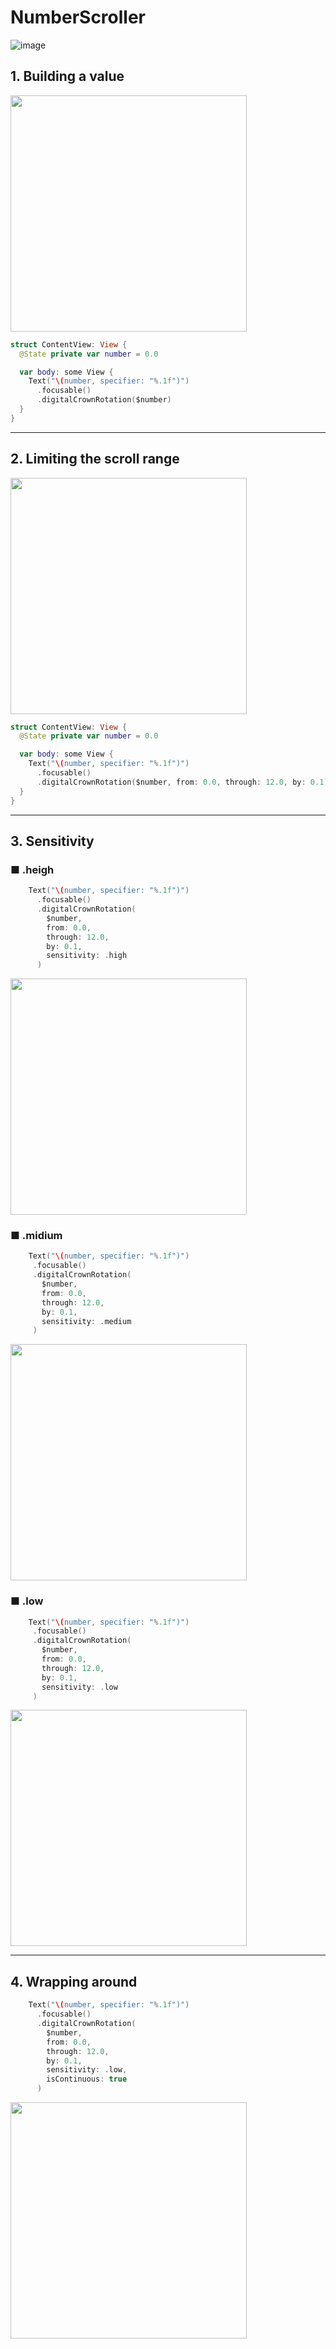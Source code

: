 # NumberScroller

![image](https://user-images.githubusercontent.com/47273077/185727237-e35a4bb4-9ad8-4773-a2b2-f5a82527325c.png)

## 1. Building a value

<img width="378" src="https://user-images.githubusercontent.com/47273077/185727266-feb451fa-2bc8-44b9-b389-c02d98357eda.gif">

```swift
struct ContentView: View {
  @State private var number = 0.0

  var body: some View {
    Text("\(number, specifier: "%.1f")")
      .focusable()
      .digitalCrownRotation($number)
  }
}
```


---------
## 2. Limiting the scroll range

<img width="378" src="https://user-images.githubusercontent.com/47273077/185727403-594cf244-41e5-4e2c-b240-2db1d92fde14.gif">

```swift
struct ContentView: View {
  @State private var number = 0.0

  var body: some View {
    Text("\(number, specifier: "%.1f")")
      .focusable()
      .digitalCrownRotation($number, from: 0.0, through: 12.0, by: 0.1)
  }
}
```


---------
## 3. Sensitivity

### ■ .heigh
```swift
    Text("\(number, specifier: "%.1f")")
      .focusable()
      .digitalCrownRotation(
        $number,
        from: 0.0,
        through: 12.0,
        by: 0.1,
        sensitivity: .high
      )
 ```
 
 <img width="378" src="https://user-images.githubusercontent.com/47273077/185727543-c9481cdc-48bb-48c5-9292-d006c52cf4d6.gif">
 
 ### ■ .midium 
 ```swift
     Text("\(number, specifier: "%.1f")")
      .focusable()
      .digitalCrownRotation(
        $number,
        from: 0.0,
        through: 12.0,
        by: 0.1,
        sensitivity: .medium
      )
  ```

<img width="378" src="https://user-images.githubusercontent.com/47273077/185727596-8f496d53-cb6c-4624-97f3-4f09f606528b.gif">


 ### ■ .low 
 ```swift
     Text("\(number, specifier: "%.1f")")
      .focusable()
      .digitalCrownRotation(
        $number,
        from: 0.0,
        through: 12.0,
        by: 0.1,
        sensitivity: .low
      )
  ```

<img width="378" src="https://user-images.githubusercontent.com/47273077/185727654-53b22d9e-0b39-44e3-8db8-fa0e593899b0.gif">

---------
## 4. Wrapping around
```swift
    Text("\(number, specifier: "%.1f")")
      .focusable()
      .digitalCrownRotation(
        $number,
        from: 0.0,
        through: 12.0,
        by: 0.1,
        sensitivity: .low,
        isContinuous: true
      )
```

<img width="378" src="https://user-images.githubusercontent.com/47273077/185730588-38de92d3-68a4-49e8-9ca3-4d2c5f6dc775.gif">





